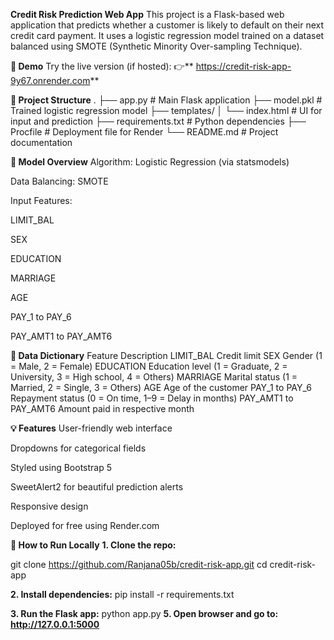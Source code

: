  **Credit Risk Prediction Web App**
This project is a Flask-based web application that predicts whether a customer is likely to default on their next credit card payment. It uses a logistic regression model trained on a dataset balanced using SMOTE (Synthetic Minority Over-sampling Technique).

**🚀 Demo**
Try the live version (if hosted):
👉** https://credit-risk-app-9y67.onrender.com**

**📂 Project Structure**
.
├── app.py                 # Main Flask application
├── model.pkl              # Trained logistic regression model
├── templates/
│   └── index.html         # UI for input and prediction
├── requirements.txt       # Python dependencies
├── Procfile               # Deployment file for Render
└── README.md              # Project documentation

**🧠 Model Overview**
Algorithm: Logistic Regression (via statsmodels)

Data Balancing: SMOTE

Input Features:

LIMIT_BAL

SEX

EDUCATION

MARRIAGE

AGE

PAY_1 to PAY_6

PAY_AMT1 to PAY_AMT6

**📘 Data Dictionary**
Feature	Description
LIMIT_BAL	Credit limit
SEX	Gender (1 = Male, 2 = Female)
EDUCATION	Education level (1 = Graduate, 2 = University, 3 = High school, 4 = Others)
MARRIAGE	Marital status (1 = Married, 2 = Single, 3 = Others)
AGE	Age of the customer
PAY_1 to PAY_6	Repayment status (0 = On time, 1–9 = Delay in months)
PAY_AMT1 to PAY_AMT6	Amount paid in respective month

**💡 Features**
User-friendly web interface

Dropdowns for categorical fields

Styled using Bootstrap 5

SweetAlert2 for beautiful prediction alerts

Responsive design

Deployed for free using Render.com

**🧪 How to Run Locally**
**1. Clone the repo:**

git clone https://github.com/Ranjana05b/credit-risk-app.git
cd credit-risk-app

**2. Install dependencies:**
pip install -r requirements.txt

**3. Run the Flask app:**
python app.py
**5. Open browser and go to: http://127.0.0.1:5000**
